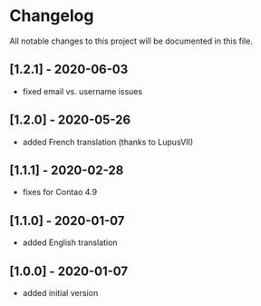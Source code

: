 # Changelog
All notable changes to this project will be documented in this file.

## [1.2.1] - 2020-06-03

- fixed email vs. username issues

## [1.2.0] - 2020-05-26

- added French translation (thanks to LupusVII)

## [1.1.1] - 2020-02-28

- fixes for Contao 4.9

## [1.1.0] - 2020-01-07

- added English translation

## [1.0.0] - 2020-01-07

- added initial version
